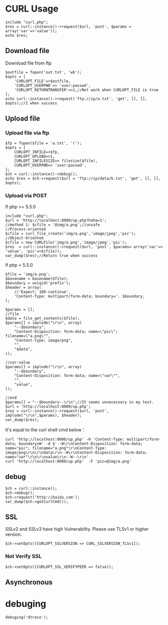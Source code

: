 # CURL Usage

	include "curl.php";
	$res = curl::instance()->request($url, 'post', $params = array('var'=>'value'));
	echo $res;

## Download file
Download file from ftp

	$outfile = fopen('out.txt', 'wb');
	$opts = [
		'CURLOPT_FILE'=>$outfile,
		'CURLOPT_USERPWD'=> 'user:passwd',
		'CURLOPT_RETURNTRANSFER'=>1,//Not work when CURLOPT_FILE is true
	];
	echo curl::instance()->request('ftp://ip/a.txt', 'get', [], [], $opts);//1 when success



## Upload file

### Upload file via ftp

	$fp = fopen($file = 'a.txt', 'r');
	$opts = [
		CURLOPT_INFILE=>$fp,
		CURLOPT_UPLOAD=>1,
		CURLOPT_INFILESIZE=> filesize($file),
		CURLOPT_USERPWD=> 'user:passwd',
	];
	$ch = curl::instance()->debug();
	echo $res = $ch->request($url = 'ftp://ip/data/b.txt', 'get', [], [], $opts);

### Upload via POST

If php >= 5.5.0

	include "curl.php";
	$url = 'http://localhost:8000/up.php?haha=1';
	//method 1: $cfile = '@img/a.png';//unsafe
	//Process-oriented
	$cfile = curl_file_create('img/a.png','image/jpeg','pic');
	//Object-Oriented
	$cfile = new CURLFile('img/a.png','image/jpeg','pic');
	$res  = curl::instance()->request($url, 'post', $params= array('var'=> 'value', 'pic'=>$cfile));
	var_dump($res);//Return true when success

If php < 5.5.0

	$file = 'img/a.png';
	$basename = basename($file);
	$boundary = uniqid('prefix');
	$header = array(
		//'Expect: 100-continue',
		'Content-Type: multipart/form-data; boundary='. $boundary,
	);

	$params = [];
	//file
	$data = file_get_contents($file);
	$params[] = implode("\r\n", array(
		"--$boundary",
		"Content-Disposition: form-data; name=\"pic\"; filename=\"a.png\"",
		"Content-Type: image/png",
		"",
		"$data",
	));

	//var-value
	$params[] = implode("\r\n", array(
		"--$boundary",
		"Content-Disposition: form-data; name=\"var\"",
		"",
		"value",
	));

	//end
	$params[] = "--$boundary--\r\n";//It seems unnecessary in my test.
	$url = 'http://localhost:8000/up.php';
	$res = curl::instance()->request($url, 'post', implode("\r\n",$params), $header);
	var_dump($res);

It's equal to the curl shell cmd below：

	curl 'http://localhost:8000/up.php' -H 'Content-Type: multipart/form-data; boundary=W' -d $'--W\r\nContent-Disposition: form-data; name="pic"; filename="a.png"\r\nContent-Type: image/png\r\n\r\ndata\r\n--W\r\nContent-Disposition: form-data; name="var"\r\n\r\nvalue\r\n--W--\r\n'
	curl 'http://localhost:8000/up.php'  -F 'pic=@img/a.png'

## debug

	$ch = curl::instance();
	$ch->debug();
	$ch->request('http://baidu.com');
	var_dump($ch->getCurlCmd());

## SSL
SSLv2 and SSLv3 have high Vulnerability. Please use TLSv1 or higher version.

	$ch->setOpts([CURLOPT_SSLVERSION => CURL_SSLVERSION_TLSv1]);

### Not Verify SSL

	$ch->setOpts([CURLOPT_SSL_VERIFYPEER => false]);

## Asynchronous


# debuging

	debuging('dtrace');
